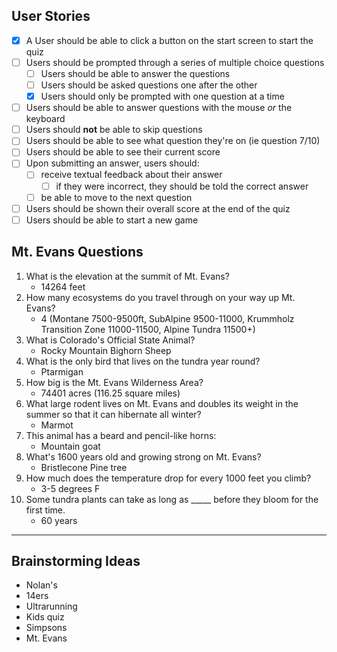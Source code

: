 ## User Stories
- [x] A User should be able to click a button on the start screen to start the quiz
- [ ] Users should be prompted through a series of multiple choice questions
    - [ ] Users should be able to answer the questions
    - [ ] Users should be asked questions one after the other
    - [x] Users should only be prompted with one question at a time
- [ ] Users should be able to answer questions with the mouse *or* the keyboard
- [ ] Users should **not** be able to skip questions
- [ ] Users should be able to see what question they're on (ie question 7/10)
- [ ] Users should be able to see their current score
- [ ] Upon submitting an answer, users should:
    - [ ] receive textual feedback about their answer
        - [ ] if they were incorrect, they should be told the correct answer
    - [ ] be able to move to the next question
- [ ] Users should be shown their overall score at the end of the quiz
- [ ] Users should be able to start a new game

## Mt. Evans Questions
1. What is the elevation at the summit of Mt. Evans?
    * 14264 feet
2. How many ecosystems do you travel through on your way up Mt. Evans?
    * 4 (Montane 7500-9500ft, SubAlpine 9500-11000, Krummholz Transition Zone 11000-11500, Alpine Tundra 11500+)
3. What is Colorado's Official State Animal?
    * Rocky Mountain Bighorn Sheep
4. What is the only bird that lives on the tundra year round?
    * Ptarmigan
5. How big is the Mt. Evans Wilderness Area?
    * 74401 acres (116.25 square miles)
6. What large rodent lives on Mt. Evans and doubles its weight in the summer so that it can hibernate all winter?
    * Marmot
7. This animal has a beard and pencil-like horns:
    * Mountain goat
8. What's 1600 years old and growing strong on Mt. Evans?
    * Bristlecone Pine tree
9. How much does the temperature drop for every 1000 feet you climb?
    * 3-5 degrees F
10. Some tundra plants can take as long as _____ before they bloom for the first time.
    * 60 years

---
## Brainstorming Ideas
* Nolan's
* 14ers
* Ultrarunning
* Kids quiz
* Simpsons
* Mt. Evans
